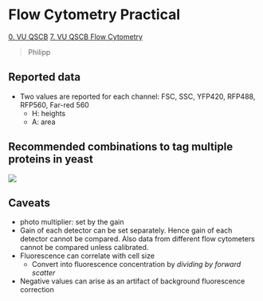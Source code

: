# Flow Cytometry Practical

[0. VU QSCB](Biology/VU%20Quantitative%20Single%20Cell%20Biology/0.%20VU%20QSCB.md)
[7. VU QSCB Flow Cytometry](Biology/VU%20Quantitative%20Single%20Cell%20Biology/7.%20VU%20QSCB%20Flow%20Cytometry.md)
> Philipp

## Reported data

- Two values are reported for each channel: FSC, SSC, YFP420, RFP488, RFP560, Far-red 560
	- H: heights
	- A: area

## Recommended combinations to tag multiple proteins in yeast

![](Media/Pasted%20image%2020250606103155.png)

## Caveats

- photo multiplier: set by the gain
- Gain of each detector can be set separately. Hence gain of each detector cannot be compared. Also data from different flow cytometers cannot be compared unless calibrated.
- Fluorescence can correlate with cell size
	- Convert into fluorescence concentration by _dividing by forward scatter_
- Negative values can arise as an artifact of background fluorescence correction